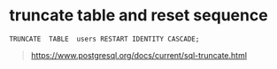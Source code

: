 # truncate table and reset sequence
```
TRUNCATE  TABLE  users RESTART IDENTITY CASCADE;
```
> https://www.postgresql.org/docs/current/sql-truncate.html
